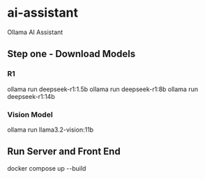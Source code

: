 # ai-assistant
Ollama AI Assistant

## Step one - Download Models

### R1
ollama run deepseek-r1:1.5b
ollama run deepseek-r1:8b
ollama run deepseek-r1:14b

### Vision Model
ollama run llama3.2-vision:11b

## Run Server and Front End
docker compose up --build
